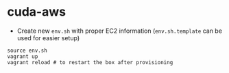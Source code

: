 # cuda-aws

* Create new `env.sh` with proper EC2 information (`env.sh.template` can be used for easier setup)

```
source env.sh
vagrant up
vagrant reload # to restart the box after provisioning
```
